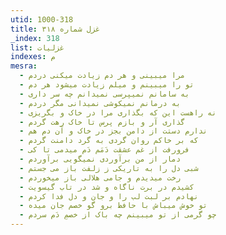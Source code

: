 ```yaml
---
utid: 1000-318
title: غزل شماره ۳۱۸
_index: 318
list: غزلیات
indexes: م
mesra:
  - مرا میبینی و هر دم زیادت میکنی دردم
  - تو را میبینم و میلم زیادت میشود هر دم
  - به سامانم نمیپرسی نمیدانم چه سر داری
  - به درمانم نمیکوشی نمیدانی مگر دردم
  - نه راهست این که بگذاری مرا در خاک و بگریزی
  - گذاری آر و بازم پرس تا خاک رهت گردم
  - ندارم دستت از دامن بجز در خاک و آن دم هم
  - که بر خاکم روان گردی به گرد دامنت گردم
  - فرورفت از غم عشقت دَمَم دَم میدمی تا کی
  - دمار از من برآوردی نمیگویی برآوردم
  - شبی دل را به تاریکی ز زلفت باز می جستم
  - رخت میدیدم و جامی هلالی باز میخوردم
  - کشیدم در برت ناگاه و شد در تاب گیسویت
  - نهادم بر لبت لب را و جان و دل فدا کردم
  - تو خوش میباش با حافظ برو گو خصم جان میده
  - چو گرمی از تو میبینم چه باک از خصمِ دَم سردم
---
```

